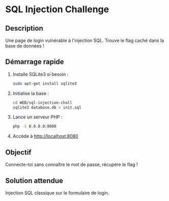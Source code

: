 # SQL Injection Challenge

## Description
Une page de login vulnérable à l'injection SQL. Trouve le flag caché dans la base de données !

## Démarrage rapide

1. Installe SQLite3 si besoin :
   ```bash
   sudo apt-get install sqlite3
   ```
2. Initialise la base :
   ```bash
   cd WEB/sql-injection-chall
   sqlite3 database.db < init.sql
   ```
3. Lance un serveur PHP :
   ```bash
   php -S 0.0.0.0:8080
   ```
4. Accède à [http://localhost:8080](http://localhost:8080)

## Objectif
Connecte-toi sans connaître le mot de passe, récupère le flag !

## Solution attendue
Injection SQL classique sur le formulaire de login.
